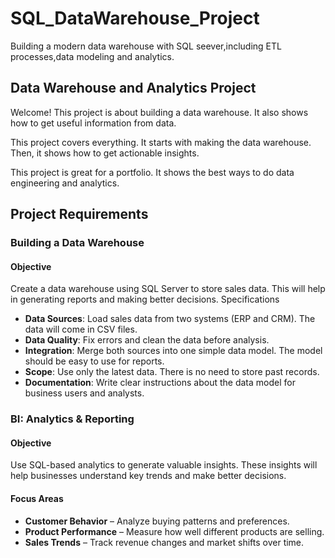 # SQL_DataWarehouse_Project
Building a modern data warehouse with SQL seever,including ETL processes,data modeling and analytics.


## Data Warehouse and Analytics Project

Welcome! This project is about building a data warehouse. It also shows how to get useful information from data.

This project covers everything. It starts with making the data warehouse. Then, it shows how to get actionable insights.

This project is great for a portfolio. It shows the best ways to do data engineering and analytics.

## Project Requirements

### **Building a Data Warehouse**

#### Objective
Create a data warehouse using SQL Server to store sales data. This will help in generating reports and making better decisions.
Specifications

- **Data Sources**: Load sales data from two systems (ERP and CRM). The data will come in CSV files.
- **Data Quality**: Fix errors and clean the data before analysis.
- **Integration**: Merge both sources into one simple data model. The model should be easy to use for reports.
- **Scope**: Use only the latest data. There is no need to store past records.
- **Documentation**: Write clear instructions about the data model for business users and analysts.

### **BI: Analytics & Reporting**

#### **Objective**  
Use SQL-based analytics to generate valuable insights. These insights will help businesses understand key trends and make better decisions.

#### **Focus Areas**  
- **Customer Behavior** – Analyze buying patterns and preferences.  
- **Product Performance** – Measure how well different products are selling.  
- **Sales Trends** – Track revenue changes and market shifts over time.  



